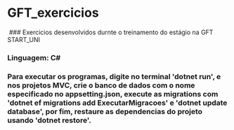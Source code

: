 # GFT_exercicios
<img src="">
 ### Exercicios desenvolvidos durnte o treinamento do estágio na GFT START_UNI
 
 ### Linguagem: C#
 
 ### Para executar os programas, digite no terminal 'dotnet run', e nos projetos MVC, crie o banco de dados com o nome especificado no appsetting.json, execute as migrations com 'dotnet ef migrations add ExecutarMigracoes' e 'dotnet update database', por fim, restaure as dependencias do projeto usando 'dotnet restore'.
